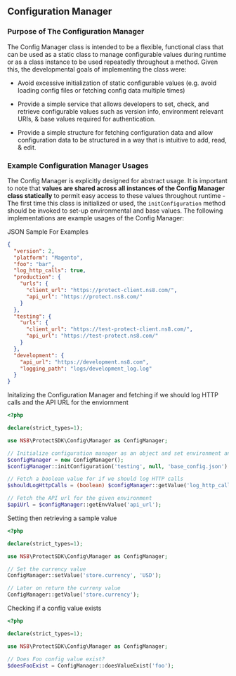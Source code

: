 ## Configuration Manager

### Purpose of The Configuration Manager
The Config Manager class is intended to be a flexible, functional class that can be used as a static class to manage configurable values during runtime or as a class instance to be used repeatedly throughout a method. Given this, the developmental goals of implementing the class were:

  * Avoid excessive initialization of static configurable values (e.g. avoid loading config files or fetching config data multiple times)

  * Provide a simple service that allows developers to set, check, and retrieve configurable values such as version info, environment relevant URIs, & base values required for authentication.

  * Provide a simple structure for fetching configuration data and allow configuration data to be structured in a way that is intuitive to add, read, & edit.


### Example Configuration Manager Usages
The Config Manager is explicitly designed for abstract usage. It is important to note that **values are shared across all instances of the Config Manager class statically** to permit easy access to these values throughout runtime - The first time this class is initialized or used, the `initConfiguration` method should be invoked to set-up environmental and base values. The following implementations are example usages of the Config Manager:

JSON Sample For Examples
```json
{
  "version": 2,
  "platform": "Magento",
  "foo": "bar",
  "log_http_calls": true,
  "production": {
    "urls": {
      "client_url": "https://protect-client.ns8.com/",
      "api_url": "https://protect.ns8.com/"
    }
  },
  "testing": {
    "urls": {
      "client_url": "https://test-protect-client.ns8.com/",
      "api_url": "https://test-protect.ns8.com/"
    }
  },
  "development": {
    "api_url": "https://development.ns8.com",
    "logging_path": "logs/development_log.log"
  }
}
```

Initalizing the Configuration Manager and fetching if we should log HTTP calls and the API URL for the enviornment
```php
<?php

declare(strict_types=1);

use NS8\ProtectSDK\Config\Manager as ConfigManager;

// Initialize configuration manager as an object and set environment and JSON files
$configManager = new ConfigManager();
$configManager::initConfiguration('testing', null, 'base_config.json')

// Fetch a boolean value for if we should log HTTP calls
$shouldLogHttpCalls = (boolean) $configManager::getValue('log_http_calls');

// Fetch the API url for the given environment
$apiUrl = $configManager::getEnvValue('api_url');
```

Setting then retrieving a sample value
```php
<?php

declare(strict_types=1);

use NS8\ProtectSDK\Config\Manager as ConfigManager;

// Set the currency value
ConfigManager::setValue('store.currency', 'USD');

// Later on return the curreny value
ConfigManager::getValue('store.currency');
```

Checking if a config value exists
```php
<?php

declare(strict_types=1);

use NS8\ProtectSDK\Config\Manager as ConfigManager;

// Does Foo config value exist?
$doesFooExist = ConfigManager::doesValueExist('foo');
```
